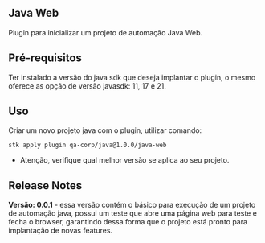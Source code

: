 <!-- 
******************************************

- ESTE É APENAS UM EXEMPLO DE COMO PREENCHER A DOCUMENTAÇÃO DO SEU CONTEUDO. 

- PREENCHA O TEMPLATE COM AS INFORMAÇÕES DO SEU CONTEUDO PARA QUE OUTROS USUÁRIO CONSIGAM UTILIZÁ-LO. ESSA DOCUMENTAÇÃO SERÁ EXPOSTA NA PÁGINA DO CONTEUDO NO PORTAL DA STACKSPOT. 

******************************************
-->

## Java Web

Plugin para inicializar um projeto de automação Java Web.

## Pré-requisitos

Ter instalado a versão do java sdk que deseja implantar o plugin, o mesmo oferece as opção de versão javasdk: 11, 17  e 21.

## Uso

Criar um novo projeto java com o plugin, utilizar comando:

```
stk apply plugin qa-corp/java@1.0.0/java-web
```

* Atenção, verifique qual melhor versão se aplica ao seu projeto.

## Release Notes

**Versão: 0.0.1** - essa versão contém o básico para execução de um projeto de automação java, possui um teste que abre uma página web para teste e fecha o browser, garantindo dessa forma que o projeto está pronto para implantação de novas features.
